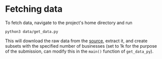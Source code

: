 # Fetching data

To fetch data, navigate to the project's home directory and run

```
python3 data/get_data.py
```

This will download the raw data from the [source](https://datarepo.eng.ucsd.edu/mcauley_group/gdrive/googlelocal/), extract it, and create subsets with the specified number of businesses (set to 1k for the purpose of the submission, can modify this in the ```main()``` function of ```get_data_py```). 

